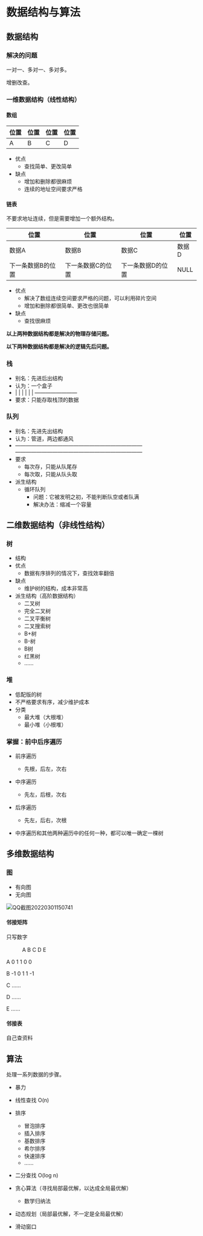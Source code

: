 # 数据结构与算法

## 数据结构

### 解决的问题

一对一、多对一、多对多。

增删改查。

### 一维数据结构（线性结构）

#### 数组

| 位置 | 位置 | 位置 | 位置 |
| ---- | ---- | ---- | ---- |
| A    | B    | C    | D    |

- 优点
  - 查找简单、更改简单
- 缺点
  - 增加和删除都很麻烦
  - 连续的地址空间要求严格

#### 链表

不要求地址连续，但是需要增加一个额外结构。

| 位置              | 位置              | 位置              | 位置  |
| ----------------- | ----------------- | ----------------- | ----- |
| 数据A             | 数据B             | 数据C             | 数据D |
| 下一条数据B的位置 | 下一条数据C的位置 | 下一条数据D的位置 | NULL  |

- 优点
  - 解决了数组连续空间要求严格的问题，可以利用碎片空间
  - 增加和删除都很简单、更改也很简单
- 缺点
  - 查找很麻烦

**以上两种数据结构都是解决的物理存储问题。**

**以下两种数据结构都是解决的逻辑先后问题。**

### 栈

- 别名：先进后出结构
- 认为：一个盒子
- |                            |
  |                            |
  |                            |
  ————————
- 要求：只能存取栈顶的数据

### 队列

- 别名：先进先出结构
- 认为：管道，两边都通风
- ————————————————————————
  ————————————————————————
- 要求
  - 每次存，只能从队尾存
  - 每次取，只能从队头取
- 派生结构
  - 循环队列
    - 问题：它被发明之初，不能判断队空或者队满
    - 解决办法：缩减一个容量

## 二维数据结构（非线性结构）

### 树

- 结构
- 优点
  - 数据有序排列的情况下，查找效率翻倍
- 缺点
  - 维护树的结构，成本非常高
- 派生结构（高阶数据结构）
  - 二叉树
  - 完全二叉树
  - 二叉平衡树
  - 二叉搜索树
  - B+树
  - B-树
  - B树
  - 红黑树
  - ……

### 堆

- 低配版的树
- 不严格要求有序，减少维护成本
- 分类
  - 最大堆（大根堆）
  - 最小堆（小根堆）

### 掌握：前中后序遍历

- 前序遍历
  - 先根，后左，次右

- 中序遍历
  - 先左，后根，次右
- 后序遍历
  - 先左，后右，次根
- 中序遍历和其他两种遍历中的任何一种，都可以唯一确定一棵树

## 多维数据结构

### 图

- 有向图
- 无向图

![QQ截图20220301150741](https://cdn.jsdelivr.net/gh/TinySnow/GithubImageHosting@main/RayTracer/QQ截图20220301150741.28um1diqlwn4.webp)

#### 邻接矩阵

只写数字

　　　A             B           C            D                 E

A         0               1           1             0              0

B         -1          0             1              1                 -1

C         ……

D        ……

E         ……

#### 邻接表

自己查资料

## 算法

处理一系列数据的步骤。

- 暴力
- 线性查找 O(n)
- 排序
  - 冒泡排序
  - 插入排序
  - 基数排序
  - 希尔排序
  - 快速排序
  - ……
- 二分查找 O(log n)

- 贪心算法（寻找局部最优解，以达成全局最优解）
  - 数学归纳法
- 动态规划（局部最优解，不一定是全局最优解）
- 滑动窗口